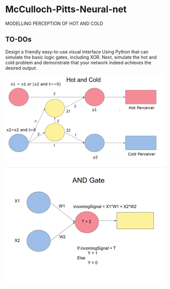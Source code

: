 # McCulloch-Pitts-Neural-net
MODELLING PERCEPTION OF HOT AND COLD

## TO-DOs
Design a friendly easy-to-use visual interface Using Python that can simulate
the basic logic gates, including XOR.
Next, simulate the hot and cold problem and demonstrate that your network
indeed achieves the desired output.

![Marketplace Preview](https://github.com/somilg050/McCulloch-Pitts-Neural-net/blob/master/HNC.png)
![Marketplace Preview](https://github.com/somilg050/McCulloch-Pitts-Neural-net/blob/master/AND1.png)

